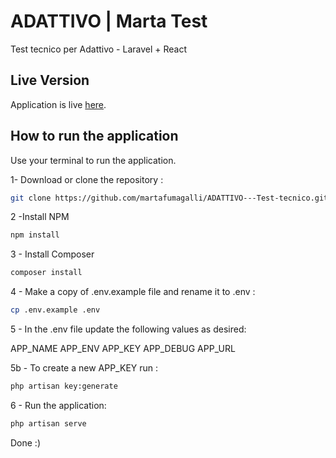 # ADATTIVO | Marta Test

Test tecnico per Adattivo - Laravel + React

## Live Version
Application is live [here](https://pip.pypa.io/en/stable/).

## How to run the application

Use your terminal to run the application.

1- Download or clone the repository : 
```bash
git clone https://github.com/martafumagalli/ADATTIVO---Test-tecnico.git
```

2 -Install NPM
```bash
npm install
```

3 - Install Composer
```bash
composer install
```

4 - Make a copy of .env.example file and rename it to .env :
```bash
cp .env.example .env
```

5 - In the .env file update the following values as desired:

APP_NAME
APP_ENV
APP_KEY
APP_DEBUG
APP_URL

5b - To create a new APP_KEY run :
```bash
php artisan key:generate
```

6 - Run the application: 
```bash
php artisan serve
```

Done :)
